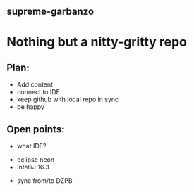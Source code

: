 ## supreme-garbanzo
# Nothing but a nitty-gritty repo

Plan:
-----
* Add content
* connect to IDE
* keep github with local repo in sync
* be happy

Open points:
------------
* what IDE?
 - eclipse neon
 - intelliJ 16.3
* sync from/to DZPB
